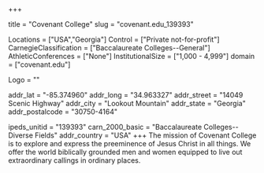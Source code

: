 
+++

title = "Covenant College"
slug = "covenant.edu_139393"

Locations = ["USA","Georgia"]
Control = ["Private not-for-profit"]
CarnegieClassification = ["Baccalaureate Colleges--General"]
AthleticConferences = ["None"]
InstitutionalSize = ["1,000 - 4,999"]
domain = ["covenant.edu"]

Logo = ""

addr_lat = "-85.374960"
addr_long = "34.963327"
addr_street = "14049 Scenic Highway"
addr_city = "Lookout Mountain"
addr_state = "Georgia"
addr_postalcode = "30750-4164"

ipeds_unitid = "139393"
carn_2000_basic = "Baccalaureate Colleges--Diverse Fields"
addr_country = "USA"
+++
    The mission of Covenant College is to explore and express the preeminence of Jesus Christ in all things. We offer the world biblically grounded men and women equipped to live out extraordinary callings in ordinary places.
